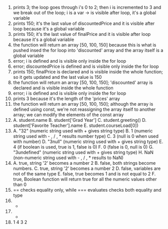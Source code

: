 1) prints 3; the loop goes through i's 0 to 2; then i is incremented to 3 and we break out of the loop; i is a var -> is visible after loop, it's a global variable
2) prints 150; it's the last value of discountedPrice and it is visible after loop because it's a global variable
3) prints 150; it's the last value of finalPrice and it is visible after loop because it's a global variable
4) the function will return an array [50, 100, 150] because this is what is pushed insed the for loop into 'discounted' array and the array itself is a global variable
5) error; i is defined and is visible only inside the for loop
6) error; discountedPrice is defined and is visible only inside the for loop
7) prints 150; finalPrice is declared and is visible inside the whole function; so it gets updated and the last value is 150
8) the function will return an array [50, 100, 150]; 'discounted' array is declared and is visible inside the whole function
9) error; i is defined and is visible only inside the for loop
10) prints 3 because it's the length of the 'prices' array
11) the function will return an array [50, 100, 150]; although the array is defined using const, we're not reassigning the array itself to another array; we can modify the elements of the const array
12) A. student.name B. student['Grad Year'] C. student.greeting() D. student['Favorite Teacher'].name E. student.courseLoad[0])
13) A. "32" (numeric string used with + gives string type) B. 1 (numeric string used with - , / , * results number type) C. 3 (null is 0 when used with number)  D. "3null" (numeric string used with + gives string type) E. 4 (if boolean is used, true is 1, false is 0) F. 0 (false is 0, null is 0) G. "3undefined" (numeric string used with + gives string type) H. NaN (non-numeric string used with - , / , * results to NaN)
14) A. true, string '2' becomes a number 2 B. false, both strings become numbers.  C. true, string '2' becomes a number 2 D. false, variables are not of the same type E. false, true becomes 1 and is not equal to 2 F. true, Boolean function will return true for all the numeric values other than 0
15) == checks equality only, while === evaluates checks both equality and type
16) -
17) -
18) 1 4 3 2